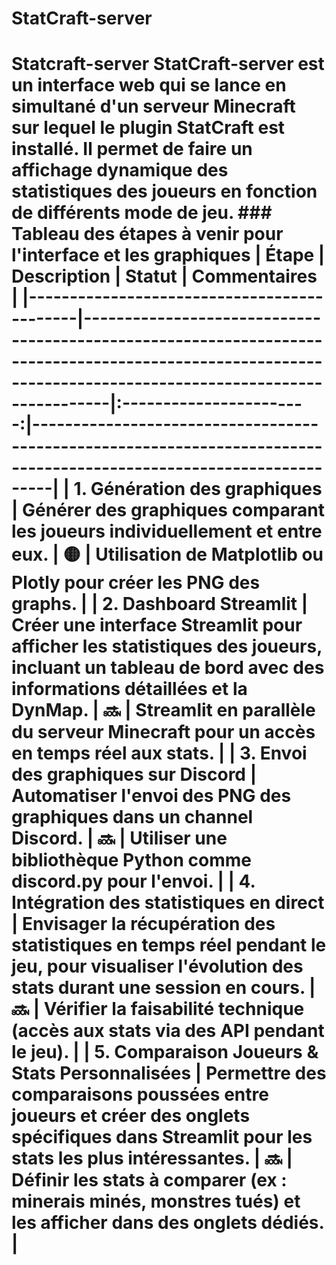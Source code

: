# StatCraft-server
 # Statcraft-server  StatCraft-server est un interface web qui se lance en simultané d'un serveur Minecraft sur lequel le plugin StatCraft est installé. Il permet de faire un affichage dynamique des statistiques des joueurs en fonction de différents mode de jeu.  ### Tableau des étapes à venir pour l'interface et les graphiques  | **Étape**                                  | **Description**                                                                                                                                           | **Statut**            | **Commentaires**                                                                                                  | |--------------------------------------------|-----------------------------------------------------------------------------------------------------------------------------------------------------------|:-----------------------:|--------------------------------------------------------------------------------------------------------------------| | **1. Génération des graphiques**           | Générer des graphiques comparant les joueurs individuellement et entre eux.                                                                                | 🟡 | Utilisation de Matplotlib ou Plotly pour créer les PNG des graphs.                                                | | **2. Dashboard Streamlit**                 | Créer une interface Streamlit pour afficher les statistiques des joueurs, incluant un tableau de bord avec des informations détaillées et la DynMap.        | 🔜 | Streamlit en parallèle du serveur Minecraft pour un accès en temps réel aux stats.                                | | **3. Envoi des graphiques sur Discord**    | Automatiser l'envoi des PNG des graphiques dans un channel Discord.                                                                                        | 🔜 | Utiliser une bibliothèque Python comme discord.py pour l'envoi.                                                   | | **4. Intégration des statistiques en direct** | Envisager la récupération des statistiques en temps réel pendant le jeu, pour visualiser l'évolution des stats durant une session en cours.                 | 🔜 | Vérifier la faisabilité technique (accès aux stats via des API pendant le jeu).                                   | | **5. Comparaison Joueurs & Stats Personnalisées** | Permettre des comparaisons poussées entre joueurs et créer des onglets spécifiques dans Streamlit pour les stats les plus intéressantes.                    | 🔜 | Définir les stats à comparer (ex : minerais minés, monstres tués) et les afficher dans des onglets dédiés.         |
